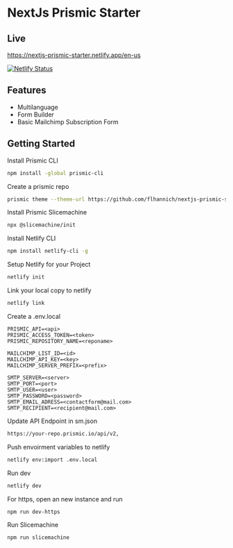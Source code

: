 # NextJs Prismic Starter

## Live
https://nextjs-prismic-starter.netlify.app/en-us

[![Netlify Status](https://api.netlify.com/api/v1/badges/fbf821b9-fa37-462a-87d6-be3d22c1a715/deploy-status)](https://app.netlify.com/sites/nextjs-prismic-starter/deploys)


## Features
- Multilanguage
- Form Builder
- Basic Mailchimp Subscription Form

## Getting Started

Install Prismic CLI
```bash
npm install -global prismic-cli
```

Create a prismic repo 
```bash
prismic theme --theme-url https://github.com/flhannich/nextjs-prismic-starter.git --conf prismicio.js 
```

Install Prismic Slicemachine
```bash
npx @slicemachine/init
```

Install Netlify CLI
```bash
npm install netlify-cli -g
```

Setup Netlify for your Project
```bash
netlify init
```

Link your local copy to netlify
```bash
netlify link
```

Create a .env.local
```
PRISMIC_API=<api>
PRISMIC_ACCESS_TOKEN=<token>
PRISMIC_REPOSITORY_NAME=<reponame>

MAILCHIMP_LIST_ID=<id>
MAILCHIMP_API_KEY=<key>
MAILCHIMP_SERVER_PREFIX=<prefix>

SMTP_SERVER=<server>
SMTP_PORT=<port>
SMTP_USER=<user>
SMTP_PASSWORD=<password>
SMTP_EMAIL_ADRESS=<contactform@mail.com>
SMTP_RECIPIENT=<recipient@mail.com>
```

Update API Endpoint in sm.json
```bash
https://your-repo.prismic.io/api/v2,
```

Push envoirment variables to netlify
```bash
netlify env:import .env.local
```

Run dev
```bash
netlify dev
```

For https, open an new instance and run
```bash
npm run dev-https
```


Run Slicemachine
```bash
npm run slicemachine  
```